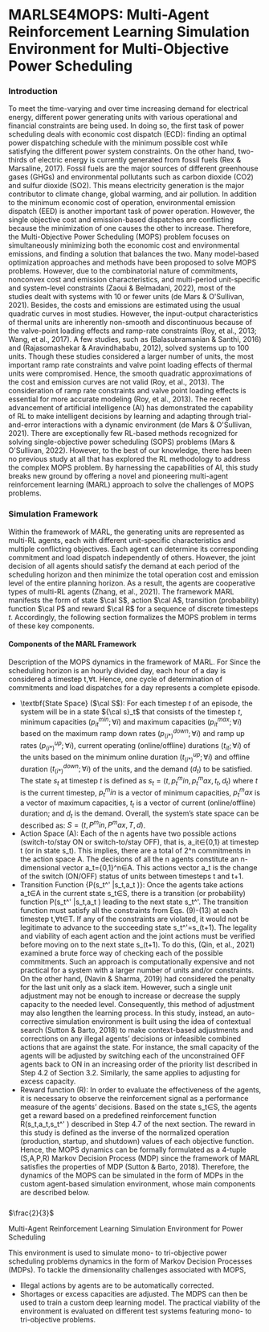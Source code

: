 # MARLSE4MOPS: Multi-Agent Reinforcement Learning Simulation Environment for Multi-Objective Power Scheduling

### Introduction
To meet the time-varying and over time increasing demand for electrical energy, different power generating units with various operational and financial constraints are being used. In doing so, the first task of power scheduling deals with economic cost dispatch (ECD): finding an optimal power dispatching schedule with the minimum possible cost while satisfying the different power system constraints. On the other hand, two-thirds of electric energy is currently generated from fossil fuels (Rex & Marsaline, 2017). Fossil fuels are the major sources of different greenhouse gases (GHGs) and environmental pollutants such as carbon dioxide (CO2) and sulfur dioxide (SO2). This means electricity generation is the major contributor to climate change, global warming, and air pollution. In addition to the minimum economic cost of operation, environmental emission dispatch (EED) is another important task of power operation. However, the single objective cost and emission-based dispatches are conflicting because the minimization of one causes the other to increase. Therefore, the Multi-Objective Power Scheduling (MOPS) problem focuses on simultaneously minimizing both the economic cost and environmental emissions, and finding a solution that balances the two.
	Many model-based optimization approaches and methods have been proposed to solve MOPS problems. However, due to the combinatorial nature of commitments, nonconvex cost and emission characteristics, and multi-period unit-specific and system-level constraints (Zaoui & Belmadani, 2022), most of the studies dealt with systems with 10 or fewer units (de Mars & O'Sullivan, 2021). Besides, the costs and emissions are estimated using the usual quadratic curves in most studies. However, the input-output characteristics of thermal units are inherently non-smooth and discontinuous because of the valve-point loading effects and ramp-rate constraints (Roy, et al., 2013; Wang, et al., 2017). A few studies, such as (Balasubramanian & Santhi, 2016) and (Rajasomashekar & Aravindhababu, 2012), solved systems up to 100 units. Though these studies considered a larger number of units, the most important ramp rate constraints and valve point loading effects of thermal units were compromised. Hence, the smooth quadratic approximations of the cost and emission curves are not valid (Roy, et al., 2013). The consideration of ramp rate constraints and valve point loading effects is essential for more accurate modeling (Roy, et al., 2013).
	The recent advancement of artificial intelligence (AI) has demonstrated the capability of RL to make intelligent decisions by learning and adapting through trial-and-error interactions with a dynamic environment (de Mars & O'Sullivan, 2021). There are exceptionally few RL-based methods recognized for solving single-objective power scheduling (SOPS) problems (Mars & O'Sullivan, 2022). However, to the best of our knowledge, there has been no previous study at all that has explored the RL methodology to address the complex MOPS problem. By harnessing the capabilities of AI, this study breaks new ground by offering a novel and pioneering multi-agent reinforcement learning (MARL) approach to solve the challenges of MOPS problems.
### Simulation Framework
Within the framework of MARL, the generating units are represented as multi-RL agents, each with different unit-specific characteristics and multiple conflicting objectives. Each agent can determine its corresponding commitment and load dispatch independently of others. However, the joint decision of all agents should satisfy the demand at each period of the scheduling horizon and then minimize the total operation cost and emission level of the entire planning horizon. As a result, the agents are cooperative types of multi-RL agents (Zhang, et al., 2021). 
	The framework MARL manifests the form of state $\cal S$, action  $\cal A$, transition (probability) function  $\cal P$ and reward  $\cal R$ for a sequence of discrete timesteps $t$. Accordingly, the following section formalizes the MOPS problem in terms of these key components.
#### Components of the MARL Framework

Description of the MOPS dynamics in the framework of MARL. 
For Since the scheduling horizon is an hourly divided day, each hour of a day is considered a timestep t,∀t.  Hence, one cycle of determination of commitments and load dispatches for a day represents a complete episode. 
- \textbf{State Space} ($\cal S$): For each timestep $t$ of an episode, the system will be in a state ${\cal s}_t$ that consists of the timestep $t$, minimum capacities ($p_{it}^{min};\forall i$) and maximum capacities ($p_{it}^{max};\forall i$)  based on the maximum ramp down rates ($p_{(i*)}^{down};\forall i$) and ramp up rates ($p_{(i*)}^{up};\forall i$), current operating (online/offline) durations ($t_{it};\forall i$) of the units based on the minimum online duration ($t_{(i*)}^{up};\forall i$) and offline duration ($t_{(i*)}^{down};\forall i$) of the units, and the demand ($d_t$) to be satisfied. The state $s_t$ at timestep $t$ is defined as $s_t=(t,p_t^min,p_t^max,t_t,d_t)$ where $t$ is the current timestep, $p_t^min$ is a vector of minimum capacities, $p_t^max$ is a vector of maximum capacities, $t_t$ is a vector of current (online/offline) duration; and $d_t$ is the demand. Overall, the system’s state space can be described as: $S=(t,P^min,P^max,T,d)$. 
- Action Space (A): Each of the n agents have two possible actions (switch-to/stay ON or switch-to/stay OFF), that is, a_it∈{0,1} at timestep t (or in state s_t). This implies, there are a total of 2^n commitments in the action space A. The decisions of all the n agents constitute an n-dimensional vector a_t={0,1}^n∈A. This actions vector a_t is the change of the switch (ON/OFF) status of units between timesteps t and t+1.
- Transition Function {P(s_t^' |s_t,a_t )}: Once the agents take actions a_t∈A in the current state s_t∈S, there is a transition (or probability) function P(s_t^' |s_t,a_t ) leading to the next state s_t^'. The transition function must satisfy all the constraints from Eqs. (9)-(13) at each timestep t,∀t∈T. If any of the constraints are violated, it would not be legitimate to advance to the succeeding state s_t^'=s_(t+1). The legality and viability of each agent action and the joint actions must be verified before moving on to the next state s_(t+1). To do this, (Qin, et al., 2021) examined a brute force way of checking each of the possible commitments. Such an approach is computationally expensive and not practical for a system with a larger number of units and/or constraints. On the other hand, (Navin & Sharma, 2019) had considered the penalty for the last unit only as a slack item. However, such a single unit adjustment may not be enough to increase or decrease the supply capacity to the needed level. Consequently, this method of adjustment may also lengthen the learning process. In this study, instead, an auto-corrective simulation environment is built using the idea of contextual search (Sutton & Barto, 2018) to make context-based adjustments and corrections on any illegal agents’ decisions or infeasible combined actions that are against the state. For instance, the small capacity of the agents will be adjusted by switching each of the unconstrained OFF agents back to ON in an increasing order of the priority list described in Step 4.2 of Section 3.2. Similarly, the same applies to adjusting for excess capacity.
- Reward function (R): In order to evaluate the effectiveness of the agents, it is necessary to observe the reinforcement signal as a performance measure of the agents’ decisions. Based on the state s_t∈S, the agents get a reward based on a predefined reinforcement function  R(s_t,a_t,s_t^' ) described in Step 4.7 of the next section. The reward in this study is defined as the inverse of the normalized operation (production, startup, and shutdown) values of each objective function. 
	Hence, the MOPS dynamics can be formally formulated as a 4-tuple (S,A,P,R) Markov Decision Process (MDP) since the framework of MARL satisfies the properties of MDP (Sutton & Barto, 2018). Therefore, the dynamics of the MOPS can be simulated in the form of MDPs in the custom agent-based simulation environment, whose main components are described below.
#####



 

$\frac{2}{3}$

Multi-Agent Reinforcement Learning Simulation Environment for Power Scheduling

This environment is used to simulate mono- to tri-objective power scheduling problems dynamics in the form of Markov Decision Processes (MDPs).
To tackle the dimensionality challenges associated with MOPS, 
- Illegal actions by agents are to be automatically corrected.
- Shortages or excess capacities are adjusted.
The MDPS can then be used to train a custom deep learning model.
The practical viability of the environment is evaluated on different test systems featuring mono- to tri-objective problems.
